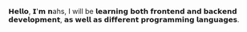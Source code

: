𝗛𝗲𝗹𝗹𝗼, 𝗜'𝗺 𝗻ahs, I will be 𝗹𝗲𝗮𝗿𝗻𝗶𝗻𝗴 𝗯𝗼𝘁𝗵 𝗳𝗿𝗼𝗻𝘁𝗲𝗻𝗱 𝗮𝗻𝗱 𝗯𝗮𝗰𝗸𝗲𝗻𝗱 𝗱𝗲𝘃𝗲𝗹𝗼𝗽𝗺𝗲𝗻𝘁, 𝗮𝘀 𝘄𝗲𝗹𝗹 𝗮𝘀 𝗱𝗶𝗳𝗳𝗲𝗿𝗲𝗻𝘁 𝗽𝗿𝗼𝗴𝗿𝗮𝗺𝗺𝗶𝗻𝗴 𝗹𝗮𝗻𝗴𝘂𝗮𝗴𝗲𝘀.
